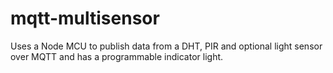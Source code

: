 # mqtt-multisensor
Uses a Node MCU to publish data from a DHT, PIR and optional light sensor over MQTT and has a programmable indicator light.
